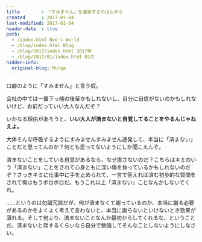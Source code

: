 ```yaml
---
title        : 「すみません」を連発するのは止めろ
created      : 2017-01-04
last-modified: 2017-01-04
header-date  : true
path:
  - /index.html Neo's World
  - /blog/index.html Blog
  - /blog/2017/index.html 2017年
  - /blog/2017/01/index.html 01月
hidden-info:
  original-blog: Murga
---
```


口癖のように「すみません」と言う奴。

会社の中では一番下っ端の後輩かもしれないし、自分に自信がないのかもしれないけど、お前だっていい大人なんだぞ？

いかなる理由があろうと、**いい大人が済まないと自覚してることをやるんじゃねえよ。**

大体そんな呼吸するようにすみませんすみません連発して、本当に「済まない」ことだと思ってんのか？何とも思ってないようにしか聞こえんぞ。

済まないことをしている自覚があるなら、なぜ直さないのだ？こちらはキミのいう「済まない」ことをされて心身ともに深い傷を負っているかもしれないのだぞ？さっきキミに仕事中に手を止められて、一言で答えれば済む初歩的な質問をされて俺はもうボロボロだ。もうこれ以上「済まない」ことなんかしないでくれ。

……というのは勿論冗談だが、何が済まなくて謝っているのか、本当に謝る必要があるのかをよくよく考えて言わないと、本当に謝らないといけないとき効果が薄れる。そして何より、済まないことなんか最初からしてくれるな、ということだ。済まないと発するくらいなら自分で勉強してそんなことしないようにしなさい。
